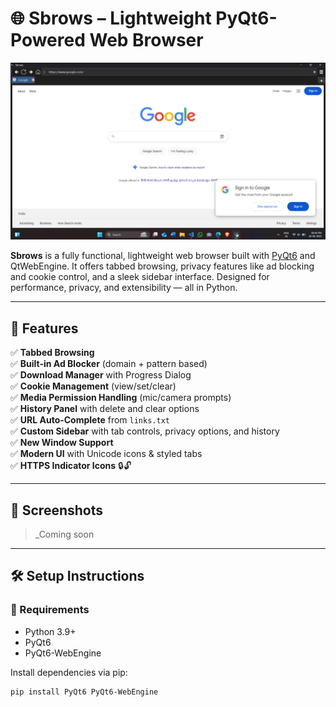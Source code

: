 # 🌐 Sbrows – Lightweight PyQt6-Powered Web Browser

![screenshot](preview.png)

**Sbrows** is a fully functional, lightweight web browser built with [PyQt6](https://www.riverbankcomputing.com/software/pyqt/intro) and QtWebEngine. It offers tabbed browsing, privacy features like ad blocking and cookie control, and a sleek sidebar interface. Designed for performance, privacy, and extensibility — all in Python.

---

## 🚀 Features

✅ **Tabbed Browsing**  
✅ **Built-in Ad Blocker** (domain + pattern based)  
✅ **Download Manager** with Progress Dialog  
✅ **Cookie Management** (view/set/clear)  
✅ **Media Permission Handling** (mic/camera prompts)  
✅ **History Panel** with delete and clear options  
✅ **URL Auto-Complete** from `links.txt`  
✅ **Custom Sidebar** with tab controls, privacy options, and history  
✅ **New Window Support**  
✅ **Modern UI** with Unicode icons & styled tabs  
✅ **HTTPS Indicator Icons** 🔒🔓  

---

## 📸 Screenshots

> _Coming soon

---

## 🛠️ Setup Instructions

### 🔧 Requirements
- Python 3.9+
- PyQt6
- PyQt6-WebEngine

Install dependencies via pip:

```bash
pip install PyQt6 PyQt6-WebEngine

